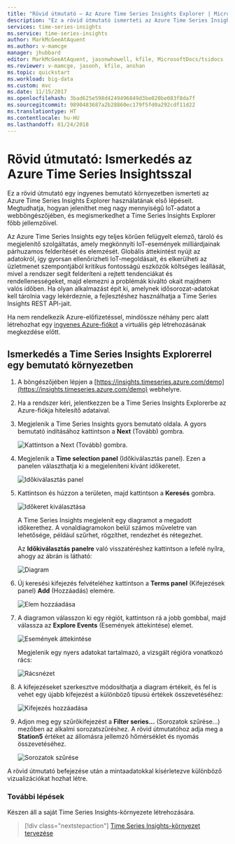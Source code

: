 ```yaml
---
title: "Rövid útmutató – Az Azure Time Series Insights Explorer | Microsoft Docs"
description: "Ez a rövid útmutató ismerteti az Azure Time Series Insights Explorer webböngészőben való használatának első lépéseit, hogy nagy mennyiségű IoT-adatot tudjon megjeleníteni. A legfontosabb jellemzőkkel a bemutató környezetben ismerkedhet meg."
services: time-series-insights
ms.service: time-series-insights
author: MarkMcGeeAtAquent
ms.author: v-mamcge
manager: jhubbard
editor: MarkMcGeeAtAquent, jasonwhowell, kfile, MicrosoftDocs/tsidocs
ms.reviewer: v-mamcge, jasonh, kfile, anshan
ms.topic: quickstart
ms.workload: big-data
ms.custom: mvc
ms.date: 11/15/2017
ms.openlocfilehash: 3bad625e598d4249496849d3be020be083f8da7f
ms.sourcegitcommit: 9890483687a2b28860ec179f5fd0a292cdf11d22
ms.translationtype: HT
ms.contentlocale: hu-HU
ms.lasthandoff: 01/24/2018
---
```

# <a name="quickstart-explore-azure-time-series-insights"></a>Rövid útmutató: Ismerkedés az Azure Time Series Insightsszal
Ez a rövid útmutató egy ingyenes bemutató környezetben ismerteti az Azure Time Series Insights Explorer használatának első lépéseit. Megtudhatja, hogyan jeleníthet meg nagy mennyiségű IoT-adatot a webböngészőjében, és megismerkedhet a Time Series Insights Explorer főbb jellemzőivel. 

Az Azure Time Series Insights egy teljes körűen felügyelt elemző, tároló és megjelenítő szolgáltatás, amely megkönnyíti IoT-események milliárdjainak párhuzamos felderítését és elemzését. Globális áttekintést nyújt az adatokról, így gyorsan ellenőrizheti IoT-megoldásait, és elkerülheti az üzletmenet szempontjából kritikus fontosságú eszközök költséges leállását, mivel a rendszer segít felderíteni a rejtett tendenciákat és rendellenességeket, majd elemezni a problémák kiváltó okait majdnem valós időben.  Ha olyan alkalmazást épít ki, amelynek idősorozat-adatokat kell tárolnia vagy lekérdeznie, a fejlesztéshez használhatja a Time Series Insights REST API-jait.

Ha nem rendelkezik Azure-előfizetéssel, mindössze néhány perc alatt létrehozhat egy [ingyenes Azure-fiókot](https://azure.microsoft.com/free/?ref=microsoft.com&utm_source=microsoft.com&utm_medium=docs&utm_campaign=visualstudio) a virtuális gép létrehozásának megkezdése előtt.

## <a name="explore-time-series-insights-explorer-in-a-demo-environment"></a>Ismerkedés a Time Series Insights Explorerrel egy bemutató környezetben

1. A böngészőjében lépjen a [https://insights.timeseries.azure.com/demo](https://insights.timeseries.azure.com/demo) webhelyre. 

2. Ha a rendszer kéri, jelentkezzen be a Time Series Insights Explorerbe az Azure-fiókja hitelesítő adataival. 
 
3. Megjelenik a Time Series Insights gyors bemutató oldala. A gyors bemutató indításához kattintson a **Next** (Tovább) gombra.

   ![Kattintson a Next (Tovább) gombra.](media/quickstart/quickstart1.png)

4. Megjelenik a **Time selection panel** (Időkiválasztás panel). Ezen a panelen választhatja ki a megjeleníteni kívánt időkeretet.

   ![Időkiválasztás panel](media/quickstart/quickstart2.png)

5. Kattintson és húzzon a területen, majd kattintson a **Keresés** gombra.
 
   ![Időkeret kiválasztása](media/quickstart/quickstart3.png) 

   A Time Series Insights megjelenít egy diagramot a megadott időkerethez. A vonaldiagramokon belül számos műveletre van lehetősége, például szűrhet, rögzíthet, rendezhet és rétegezhet. 

   Az **Időkiválasztás panelre** való visszatéréshez kattintson a lefelé nyílra, ahogy az ábrán is látható:

   ![Diagram](media/quickstart/quickstart4.png)

6. Új keresési kifejezés felvételéhez kattintson a **Terms panel** (Kifejezések panel) **Add** (Hozzáadás) elemére.

   ![Elem hozzáadása](media/quickstart/quickstart5.png)

7. A diagramon válasszon ki egy régiót, kattintson rá a jobb gombbal, majd válassza az **Explore Events** (Események áttekintése) elemet.
 
   ![Események áttekintése](media/quickstart/quickstart6.png)

   Megjelenik egy nyers adatokat tartalmazó, a vizsgált régióra vonatkozó rács:

   ![Rácsnézet](media/quickstart/quickstart7.png)

8. A kifejezéseket szerkesztve módosíthatja a diagram értékeit, és fel is vehet egy újabb kifejezést a különböző típusú értékek összevetéséhez:

   ![Kifejezés hozzáadása](media/quickstart/quickstart8.png)

9. Adjon meg egy szűrőkifejezést a **Filter series...** (Sorozatok szűrése...) mezőben az alkalmi sorozatszűréshez. A rövid útmutatóhoz adja meg a **Station5** értéket az állomásra jellemző hőmérséklet és nyomás összevetéséhez.
 
   ![Sorozatok szűrése](media/quickstart/quickstart9.png)

A rövid útmutató befejezése után a mintaadatokkal kísérletezve különböző vizualizációkat hozhat létre. 

### <a name="next-steps"></a>További lépések
Készen áll a saját Time Series Insights-környezete létrehozására.
> [!div class="nextstepaction"]
> [Time Series Insights-környezet tervezése](time-series-insights-environment-planning.md)
